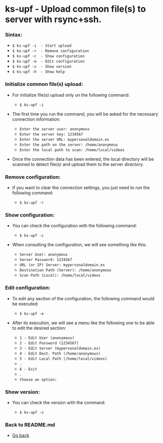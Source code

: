 ks-upf - Upload common file(s) to server with rsync+ssh.
========================================================

### Sintax:

  * `$ ks-upf -i  - Start upload`
  * `$ ks-upf -r  - Remove configuration`
  * `$ ks-upf -c  - Show configuration`
  * `$ ks-upf -e  - Edit configuration`
  * `$ ks-upf -v  - Show version`
  * `$ ks-upf -h  - Show help`

### Initialize common file(s) upload:

  * For initialize file(s) upload only un the following command:
  
    * `$ ks-upf -i`
    
  * The first time you run the command, you will be asked for the necessary connection information:

    * `Enter the server user: anonymous`
    * `Enter the server key: 1234567`
    * `Enter the server URL: mypersonaldomain.es`
    * `Enter the path on the server: /home/anonymous`
    * `Enter the local path to scan: /home/local/videos`

  * Once the connection data has been entered, the local directory will be scanned to detect file(s) and upload them to the server directory.
    
### Remove configuration:

  * If you want to clear the connection settings, you just need to run the following command:
  
    * `$ ks-upf -r`
    
### Show configuration:

  * You can check the configuration with the following command:
  
    * `$ ks-upf -c`
    
  * When consulting the configuration, we will see something like this:

    * `Server User: anonymous`
    * `Server Password: 1234567`
    * `URL (or IP) Server: mypersonaldomain.es`
    * `Destination Path (Server): /home/anonymous`
    * `Scan Path (Local): /home/local/videos`
    
### Edit configuration:

  * To edit any section of the configuration, the following command would be executed:

    * `$ ks-upf -e`
    
  * After its execution, we will see a menu like the following one to be able to edit the desired section:

    * `1 - Edit User (anonymous)`
    * `2 - Edit Password (1234567)`
    * `3 - Edit Server (mypersonaldomain.es)`
    * `4 - Edit Dest. Path (/home/anonymous)`
    * `5 - Edit Local Path (/home/local/videos)`
    * `.`
    * `6 - Exit`
    * `.`
    * `Choose an option:`
    
### Show version:

  * You can check the version with the command:
   
    * `$ ks-upf -v`
    
### Back to README.md
    
* [Go back](https://github.com/q3aql/ks-tools/blob/main/README.md)
  